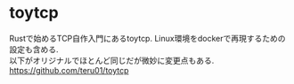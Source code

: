 # toytcp
Rustで始めるTCP自作入門にあるtoytcp. Linux環境をdockerで再現するための設定も含める.  
以下がオリジナルでほとんど同じだが微妙に変更点もある.  
https://github.com/teru01/toytcp
